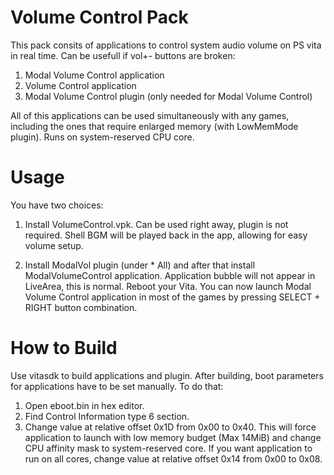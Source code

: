 # Volume Control Pack
This pack consits of applications to control system audio volume on PS vita in real time. Can be usefull if vol+- buttons are broken:
1. Modal Volume Control application
2. Volume Control application
3. Modal Volume Control plugin (only needed for Modal Volume Control)

All of this applications can be used simultaneously with any games, including the ones that require enlarged memory (with LowMemMode plugin). Runs on system-reserved CPU core.

# Usage
You have two choices:
1. Install VolumeControl.vpk. Can be used right away, plugin is not required. Shell BGM will be played back in the app, allowing for easy volume setup.

2. Install ModalVol plugin (under * All) and after that install ModalVolumeControl application. Application bubble will not appear in LiveArea, this is normal. Reboot your Vita. You can now launch Modal Volume Control application in most of the games by pressing SELECT + RIGHT button combination.

# How to Build
Use vitasdk to build applications and plugin. After building, boot parameters for applications have to be set manually. To do that:
1. Open eboot.bin in hex editor.
2. Find Control Information type 6 section.
3. Change value at relative offset 0x1D from 0x00 to 0x40. This will force application to launch with low memory budget (Max 14MiB) and change CPU affinity mask to system-reserved core. If you want application to run on all cores, change value at relative offset 0x14 from 0x00 to 0x08.
